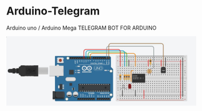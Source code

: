# Arduino-Telegram
Arduino uno / Arduino Mega 
TELEGRAM BOT FOR ARDUINO

<img src="https://github.com/unixfool/Arduino-Telegram/blob/main/Telegram-Arduino-ExamplePIC.JPG">
